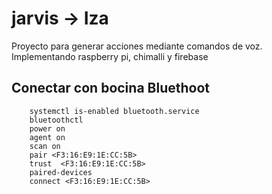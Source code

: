 # jarvis -> Iza
Proyecto para generar acciones mediante comandos de voz. 
Implementando raspberry pi, chimalli y firebase

## Conectar con bocina Bluethoot
        systemctl is-enabled bluetooth.service
        bluetoothctl
        power on
        agent on
        scan on
        pair <F3:16:E9:1E:CC:5B>
        trust  <F3:16:E9:1E:CC:5B>
        paired-devices
        connect <F3:16:E9:1E:CC:5B>